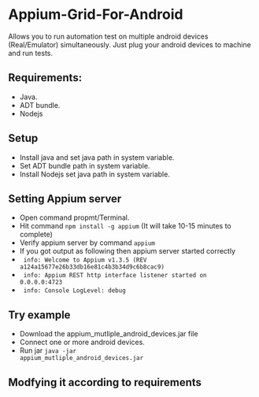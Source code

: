 # Appium-Grid-For-Android
Allows you to run automation test on multiple android devices (Real/Emulator) simultaneously.
Just plug your android devices to machine and run tests.

## Requirements:
- Java.
- ADT bundle.
- Nodejs

## Setup
- Install java and set java path in system variable.
- Set ADT bundle path in system variable.
- Install Nodejs set java path in system variable.

## Setting Appium server
- Open command propmt/Terminal.
- Hit command <code>npm install -g appium</code> (It will take 10-15 minutes to complete)
- Verify appium server by command <code>appium</code>
- If you got output as following  then appium server started correctly
- <code> info: Welcome to Appium v1.3.5 (REV a124a15677e26b33db16e81c4b3b34d9c6b8cac9) </code>
- <code> info: Appium REST http interface listener started on 0.0.0.0:4723 </code>
- <code> info: Console LogLevel: debug </code>

## Try example
- Download the appium_mutliple_android_devices.jar file
- Connect one or more android devices.
- Run jar <code>java -jar appium_mutliple_android_devices.jar</code>

## Modfying it according to requirements
